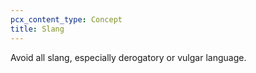```yaml
---
pcx_content_type: Concept
title: Slang
---
```


Avoid all slang, especially derogatory or vulgar language.